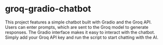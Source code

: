 # groq-gradio-chatbot
This project features a simple chatbot built with Gradio and the Groq API. Users can enter prompts, which are sent to the Groq model to generate responses. The Gradio interface makes it easy to interact with the chatbot. Simply add your Groq API key and run the script to start chatting with the AI.

